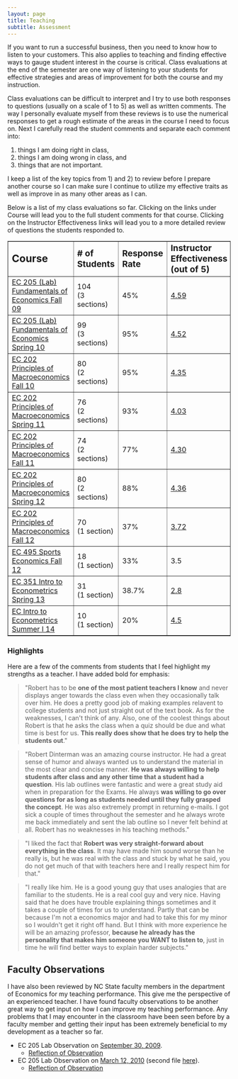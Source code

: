 ```yaml
---
layout: page
title: Teaching
subtitle: Assessment
---
```


If you want to run a successful business, then you need to know how to listen to your customers. This also applies to teaching and finding effective ways to gauge student interest in the course is critical. Class evaluations at the end of the semester are one way of listening to your students for effective strategies and areas of improvement for both the course and my instruction.

Class evaluations can be difficult to interpret and I try to use both responses to questions (usually on a scale of 1 to 5) as well as written comments. The way I personally evaluate myself from these reviews is to use the numerical responses to get a rough estimate of the areas in the course I need to focus on. Next I carefully read the student comments and separate each comment into:

1. things I am doing right in class,
2. things I am doing wrong in class, and
3. things that are not important.

I keep a list of the key topics from 1) and 2) to review before I prepare another course so I can make sure I continue to utilize my effective traits as well as improve in as many other areas as I can.

Below is a list of my class evaluations so far. Clicking on the links under Course will lead you to the full student comments for that course. Clicking on the Instructor Effectiveness links will lead you to a more detailed review of questions the students responded to.

<table style="text-align: left; width: 100%;" border="1" cellpadding="2"
 cellspacing="2">
  <tbody>
    <tr>
      <td><big><big><b>Course</b></big></big></td>
      <td><big><b># of Students</b></big></td>
      <td><big><b>Response Rate</b></big></td>
      <td><big><b>Instructor Effectiveness (out of 5)</b></big></td>
    </tr>
    <tr>
      <td><a href="docs/Reviews/Comments%20F09_ec205.pdf">EC 205 (Lab) Fundamentals of Economics Fall 09</a></td>
      <td>104<br />
(3 sections)</td>
      <td>45%</td>
      <td><a href="docs/Reviews/Qs%20F09_ec205.pdf">4.59</a></td>
    </tr>
    <tr>
      <td><a href="docs/Reviews/Comments%20S10_ec205.pdf">EC 205 (Lab) Fundamentals of Economics Spring 10</a></td>
      <td>99<br />
(3 sections)</td>
      <td>95%</td>
      <td><a href="docs/Reviews/Qs%20S10_ec205.pdf">4.52</a></td>
    </tr>
    <tr>
      <td><a href="docs/Reviews/Comments%20F10_ec202.pdf">EC 202 Principles of Macroeconomics Fall 10</a></td>
      <td>80<br />
(2 sections)</td>
      <td>95%</td>
      <td><a href="docs/Reviews/Qs%20F10_ec202.pdf">4.35</a></td>
    </tr>
    <tr>
      <td><a href="docs/Reviews/Comments%20S11_ec202.pdf">EC 202 Principles of Macroeconomics Spring 11</a></td>
      <td>76<br />
(2 sections)</td>
      <td>93%</td>
      <td><a href="docs/Reviews/Qs%20S11_ec202.pdf">4.03</a></td>
    </tr>
    <tr>
      <td><a href="docs/Reviews/Comments%20F11_ec202.pdf">EC 202 Principles of Macroeconomics Fall 11</a></td>
      <td>74<br />
(2 sections)</td>
      <td>77%</td>
      <td><a href="docs/Reviews/Qs%20F11_ec202.pdf">4.30</a></td>
    </tr>
    <tr>
      <td><a href="docs/Reviews/Comments%20S12_ec202.pdf">EC 202 Principles of Macroeconomics Spring 12</a></td>
      <td>80<br />
(2 sections)</td>
      <td>88%</td>
      <td><a href="docs/Reviews/Qs%20S12_ec202.pdf">4.36</a></td>
    </tr>
    <tr>
      <td><a href="docs/Reviews/Student%20Comments%20F12_006.pdf">EC 202 Principles of Macroeconomics Fall 12</a></td>
      <td>70<br />
(1 section)</td>
      <td>37%</td>
      <td><a href="docs/Reviews/Student%20Qs%20F12_006.pdf">3.72</a></td>
    </tr>
    <tr>
      <td><a href="docs/Reviews/Eval%20EC%20495.pdf">EC 495 Sports Economics Fall 12</a></td>
      <td>18<br />
(1 section)</td>
      <td>33%</td>
      <td>3.5</td>
    </tr>
<tr>
      <td><a href="docs/Reviews/Student_Comments_S14_001.pdf">EC 351 Intro to Econometrics Spring 13</a></td>
      <td>31<br />
(1 section)</td>
      <td>38.7%</td>
      <td><a href="docs/Reviews/Student_Qs_S14_001.pdf">2.8</a></td>
    </tr>
<tr>
      <td><a href="docs/Reviews/Student_Comments_SI14_001.pdf">EC Intro to Econometrics Summer I 14</a></td>
      <td>10<br />
(1 section)</td>
      <td>20%</td>
      <td><a href="docs/Reviews/Student_Qs_SI14_001.pdf">4.5</a></td>
    </tr>
  </tbody>
</table>


### Highlights

Here are a few of the comments from students that I feel highlight my strengths as a teacher. I have added bold for emphasis:

>"Robert has to be **one of the most patient teachers I know** and never displays anger towards the class even when they occasionally talk over him. He does a pretty good job of making examples relavent to college students and not just straight out of the text book. As for the weaknesses, I can't think of any. Also, one of the coolest things about Robert is that he asks the class when a quiz should be due and what time is best for us. **This really does show that he does try to help the students out**."

>"Robert Dinterman was an amazing course instructor. He had a great sense of humor and always wanted us to understand the material in the most clear and concise manner. **He was always willing to help students after class and any other time that a student had a question**. His lab outlines were fantastic and were a great study aid when in preparation for the Exams. He always **was willing to go over questions for as long as students needed until they fully grasped the concept**. He was also extremely prompt in returning e-mails. I got sick a couple of times throughout the semester and he always wrote me back immediately and sent the lab outline so I never felt behind at all. Robert has no weaknesses in his teaching methods."

>"I liked the fact that **Robert was very straight-forward about everything in the class**. It may have made him sound worse than he really is, but he was real with the class and stuck by what he said, you do not get much of that with teachers here and I really respect him for that."

>"I really like him. He is a good young guy that uses analogies that are familiar to the students. He is a real cool guy and very nice. Having said that he does have trouble explaining things sometimes and it takes a couple of times for us to understand. Partly that can be because I'm not a economics major and had to take this for my minor so I wouldn't get it right off hand. But I think with more experience he will be an amazing professor, **because he already has the personality that makes him someone you WANT to listen to**, just in time he will find better ways to explain harder subjects."


## Faculty Observations

I have also been reviewed by NC State faculty members in the department of Economics for my teaching performance. This give me the perspective of an experienced teacher. I have found faculty observations to be another great way to get input on how I can improve my teaching performance. Any problems that I may encounter in the classroom have been seen before by a faculty member and getting their input has been extremely beneficial to my development as a teacher so far.


* EC 205 Lab Observation on [September 30, 2009](http://www4.ncsu.edu/~rdinter/docs/Reviews/Tamah%20Observation%209-30.pdf).
   * [Reflection of Observation](http://www4.ncsu.edu/~rdinter/docs/Reviews/Observation%20Reflection%209-30.pdf)
* EC 205 Lab Observation on [March 12, 2010](http://www4.ncsu.edu/~rdinter/docs/Reviews/Tamah%20Observation%203-12%20%281%29.JPG) (second file [here](http://www4.ncsu.edu/~rdinter/docs/Reviews/Tamah%20Observation%203-12%20%282%29.JPG)).
   * [Reflection of Observation](http://www4.ncsu.edu/~rdinter/docs/Reviews/Observation%20Reflection%203-12.pdf)